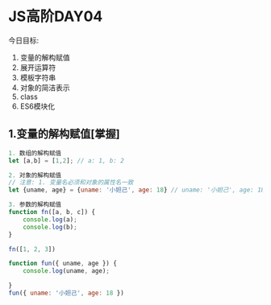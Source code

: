 # JS高阶DAY04

今日目标:

1. 变量的解构赋值
2. 展开运算符
3. 模板字符串
4. 对象的简洁表示
5. class
6. ES6模块化



## 1.变量的解构赋值[掌握]

```javascript
1. 数组的解构赋值
let [a,b] = [1,2]; // a: 1, b: 2

2. 对象的解构赋值
// 注意: 1. 变量名必须和对象的属性名一致
let {uname, age} = {uname: '小妲己', age: 18} // uname: '小妲己', age: 18

3. 参数的解构赋值
function fn([a, b, c]) {
    console.log(a);
    console.log(b);
}

fn([1, 2, 3])

function fun({ uname, age }) {
    console.log(uname, age);

}
fun({ uname: '小妲己', age: 18 })
```